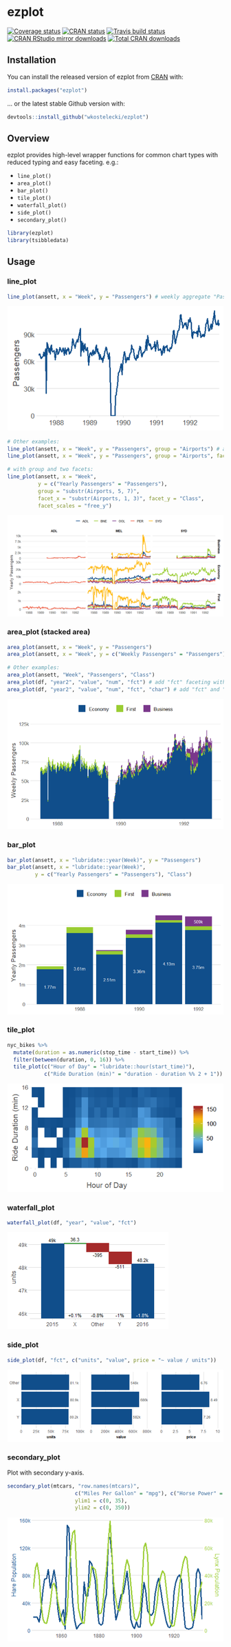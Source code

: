 # ezplot

<!-- badges: start -->
[![Coverage status](https://codecov.io/gh/wkostelecki/ezplot/branch/master/graph/badge.svg)](https://codecov.io/github/wkostelecki/ezplot?branch=master)
[![CRAN status](https://www.r-pkg.org/badges/version/ezplot)](https://cran.r-project.org/package=ezplot)
[![Travis build status](https://travis-ci.org/wkostelecki/ezplot.svg?branch=master)](https://travis-ci.org/wkostelecki/ezplot)
[![CRAN RStudio mirror downloads](http://cranlogs.r-pkg.org/badges/ezplot)](http://www.r-pkg.org/pkg/ezplot)
[![Total CRAN downloads](http://cranlogs.r-pkg.org/badges/grand-total/ezplot)](http://www.r-pkg.org/pkg/ezplot)
<!-- badges: end -->

## Installation

You can install the released version of ezplot from [CRAN](https://CRAN.R-project.org) with:

``` r
install.packages("ezplot")
```

... or the latest stable Github version with: 

``` r
devtools::install_github("wkostelecki/ezplot")
```

## Overview

ezplot provides high-level wrapper functions for common chart types with reduced typing and easy faceting. e.g.:
- `line_plot()`
- `area_plot()`
- `bar_plot()`
- `tile_plot()`
- `waterfall_plot()`
- `side_plot()`
- `secondary_plot()`

``` r
library(ezplot)
library(tsibbledata)
```
## Usage
### line_plot
``` r
line_plot(ansett, x = "Week", y = "Passengers") # weekly aggregate "Passengers"
```
![](man/figures/README-line_plot_1.png)<!-- -->
``` r
# Other examples:
line_plot(ansett, x = "Week", y = "Passengers", group = "Airports") # adds "Airports" grouping
line_plot(ansett, x = "Week", y = "Passengers", group = "Airports", facet_x = "Class") # facet by "Class"
```

``` r
# with group and two facets:
line_plot(ansett, x = "Week",
          y = c("Yearly Passengers" = "Passengers"),
          group = "substr(Airports, 5, 7)",
          facet_x = "substr(Airports, 1, 3)", facet_y = "Class",
          facet_scales = "free_y")
```
![](man/figures/README-line_plot_2.png)<!-- -->

### area_plot (stacked area)
``` r
area_plot(ansett, x = "Week", y = "Passengers")
area_plot(ansett, x = "Week", y = c("Weekly Passengers" = "Passengers"), "Class")
```

``` r
# Other examples:
area_plot(ansett, "Week", "Passengers", "Class")
area_plot(df, "year2", "value", "num", "fct") # add "fct" faceting with facet_wrap().
area_plot(df, "year2", "value", "num", "fct", "char") # add "fct" and "char" faceting with facet_grid().
```
![](man/figures/README-area_plot.png)<!-- -->

### bar_plot
``` r
bar_plot(ansett, x = "lubridate::year(Week)", y = "Passengers")
bar_plot(ansett, x = "lubridate::year(Week)",
         y = c("Yearly Passengers" = "Passengers"), "Class")

```
![](man/figures/README-bar_plot.png)<!-- -->

### tile_plot
``` r
nyc_bikes %>% 
  mutate(duration = as.numeric(stop_time - start_time)) %>% 
  filter(between(duration, 0, 16)) %>% 
  tile_plot(c("Hour of Day" = "lubridate::hour(start_time)"),
            c("Ride Duration (min)" = "duration - duration %% 2 + 1"))
```
![](man/figures/README-tile_plot.png)<!-- -->


### waterfall_plot
```r
waterfall_plot(df, "year", "value", "fct")
```
![](man/figures/README-waterfall_plot.png)<!-- -->

### side_plot
```r
side_plot(df, "fct", c("units", "value", price = "~ value / units"))
```
![](man/figures/README-side_plot.png)<!-- -->

### secondary_plot
Plot with secondary y-axis.
```r
secondary_plot(mtcars, "row.names(mtcars)",
                      c("Miles Per Gallon" = "mpg"), c("Horse Power" = "hp"),
                      ylim1 = c(0, 35),
                      ylim2 = c(0, 350))
```
![](man/figures/README-secondary_plot.png)<!-- -->
